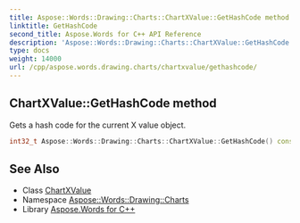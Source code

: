 ```yaml
---
title: Aspose::Words::Drawing::Charts::ChartXValue::GetHashCode method
linktitle: GetHashCode
second_title: Aspose.Words for C++ API Reference
description: 'Aspose::Words::Drawing::Charts::ChartXValue::GetHashCode method. Gets a hash code for the current X value object in C++.'
type: docs
weight: 14000
url: /cpp/aspose.words.drawing.charts/chartxvalue/gethashcode/
---
```

## ChartXValue::GetHashCode method


Gets a hash code for the current X value object.

```cpp
int32_t Aspose::Words::Drawing::Charts::ChartXValue::GetHashCode() const override
```

## See Also

* Class [ChartXValue](../)
* Namespace [Aspose::Words::Drawing::Charts](../../)
* Library [Aspose.Words for C++](../../../)
